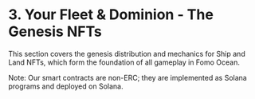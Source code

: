 # 3. Your Fleet & Dominion - The Genesis NFTs

This section covers the genesis distribution and mechanics for Ship and Land NFTs, which form the foundation of all gameplay in Fomo Ocean.

Note: Our smart contracts are non-ERC; they are implemented as Solana programs and deployed on Solana.
